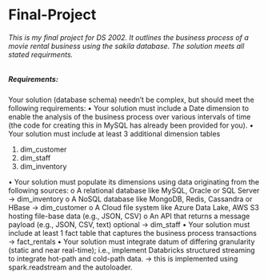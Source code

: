 # Final-Project
###### This is my final project for DS 2002. It outlines the business process of a movie rental business using the sakila database. The solution meets all stated requirments.

##### Requirements:
Your solution (database schema) needn’t be complex, but should meet the following requirements:
• Your solution must include a Date dimension to enable the analysis of the business process over various intervals of time (the code for creating this in MySQL has already been provided for you).
• Your solution must include at least 3 additional dimension tables
  1) dim_customer
  2) dim_staff
  3) dim_inventory

• Your solution must populate its dimensions using data originating from the following sources:
o A relational database like MySQL, Oracle or SQL Server -> dim_inventory
o A NoSQL database like MongoDB, Redis, Cassandra or HBase -> dim_customer
o A Cloud file system like Azure Data Lake, AWS S3 hosting file-base data (e.g., JSON, CSV) o An API that returns a message payload (e.g., JSON, CSV, text) optional -> dim_staff
• Your solution must include at least 1 fact table that captures the business process transactions -> fact_rentals
• Your solution must integrate datum of differing granularity (static and near real-time); i.e.,
implement Databricks structured streaming to integrate hot-path and cold-path data. -> this is implemented using spark.readstream and the autoloader.
